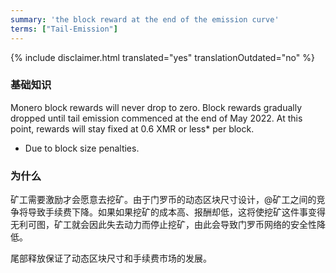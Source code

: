 ```yaml
---
summary: 'the block reward at the end of the emission curve'
terms: ["Tail-Emission"]
---
```


{% include disclaimer.html translated="yes" translationOutdated="no" %}

### 基础知识

Monero block rewards will never drop to zero. Block rewards gradually
dropped until tail emission commenced at the end of May 2022. At this point,
rewards will stay fixed at 0.6 XMR or less* per block.

* Due to block size penalties.

### 为什么

矿工需要激励才会愿意去挖矿。由于门罗币的动态区块尺寸设计，@矿工之间的竞争将导致手续费下降。如果如果挖矿的成本高、报酬却低，这将使挖矿这件事变得无利可图，矿工就会因此失去动力而停止挖矿，由此会导致门罗币网络的安全性降低。

尾部释放保证了动态区块尺寸和手续费市场的发展。
